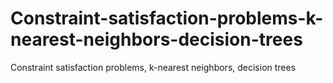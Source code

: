 # Constraint-satisfaction-problems-k-nearest-neighbors-decision-trees
Constraint satisfaction problems, k-nearest neighbors, decision trees

